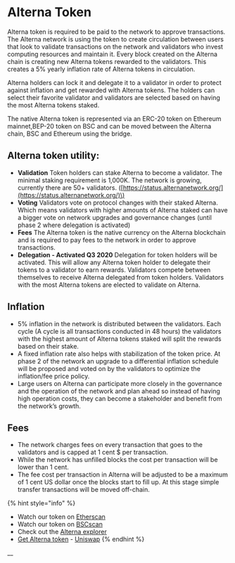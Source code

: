 # Alterna Token

Alterna token is required to be paid to the network to approve transactions. The Alterna network is using the token to create circulation between users that look to validate transactions on the network and validators who invest computing resources and maintain it. Every block created on the Alterna chain is creating new Alterna tokens rewarded to the validators. This creates a 5% yearly inflation rate of Alterna tokens in circulation.

Alterna holders can lock it and delegate it to a validator in order to protect against inflation and get rewarded with Alterna tokens. The holders can select their favorite validator and validators are selected based on having the most Alterna tokens staked.

The native Alterna token is represented via an ERC-20 token on Ethereum mainnet,BEP-20 token on BSC and can be moved between the Alterna chain, BSC and Ethereum using the bridge.

## Alterna token utility:

* **Validation** Token holders can stake Alterna to become a validator. The minimal staking requirement is 1,000K. The network is growing, currently there are 50+ validators. \([https://status.alternanetwork.org/](https://status.alternanetwork.org/)\)
* **Voting** Validators vote on protocol changes with their staked Alterna. Which means validators with higher amounts of Alterna staked can have a bigger vote on network upgrades and governance changes \(until phase 2 where delegation is activated\)
* **Fees** The Alterna token is the native currency on the Alterna blockchain and is required to pay fees to the network in order to approve transactions.
* **Delegation - Activated Q3 2020** Delegation for token holders will be activated. This will allow any Alterna token holder to delegate their tokens to a validator to earn rewards. Validators compete between themselves to receive Alterna delegated from token holders. Validators with the most Alterna tokens are elected to validate on Alterna.

## **Inflation**

* 5% inflation in the network is distributed between the validators. Each cycle \(A cycle is all transactions conducted in 48 hours\) the validators with the highest amount of Alterna tokens staked will split the rewards based on their stake.
* A fixed inflation rate also helps with stabilization of the token price. At phase 2 of the network an upgrade to a differential inflation schedule will be proposed and voted on by the validators to optimize the inflation/fee price policy. 
* Large users on Alterna can participate more closely in the governance and the operation of the network and plan ahead so instead of having high operation costs, they can become a stakeholder and benefit from the network’s growth. 

## **Fees**

* The network charges fees on every transaction that goes to the validators and is capped at 1 cent $ per transaction.
* While the network has unfilled blocks the cost per transaction will be lower than 1 cent. 
* The fee cost per transaction in Alterna will be adjusted to be a maximum of 1 cent US dollar once the blocks start to fill up. At this stage simple transfer transactions will be moved off-chain.

{% hint style="info" %}
* Watch our token on [Etherscan](https://etherscan.io/token/0x970b9bb2c0444f5e81e9d0efb84c8ccdcdcaf84d)
* Watch our token on [BSCscan](https://bscscan.com/token/0x5857c96dae9cf8511b08cb07f85753c472d36ea3)
* Check out the [Alterna explorer](https://scan.alternanetwork.org/)
* [Get Alterna token](https://uniswap.exchange/swap/0x970B9bB2C0444F5E81e9d0eFb84C8ccdcdcAf84d) - [Uniswap](https://uniswap.exchange/swap?outputCurrency=0x970B9bB2C0444F5E81e9d0eFb84C8ccdcdcAf84d)
{% endhint %}

\_\_

